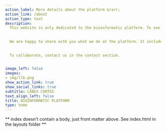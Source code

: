 ```yaml
---
action_label: More details about the platform &rarr;
action_link: /about
action_type: text
description: 
  This website is only dedicated to the bioinformatic platform. To see more details about the work of the labex cortex, please click on the above brain icon.
  
  
  We are happy to share with you what we do at the platform. It includes how we manage to analyse Single-cell and Single-nuclei data using R/Python packages (Seurat, SingleR etc.), but also good bioinformatics publications and more. 
  
  
  To collaborate, contact us in the contact section.

  
image_left: false
images:
- img/llb.png
show_action_link: true
show_social_links: true
subtitle: LABEX CORTEX
text_align_left: false
title: BIOINFORMATIC PLATFORM
type: home 
---
```

  


** index doesn't contain a body, just front matter above.
See index.html in the layouts folder **
